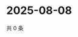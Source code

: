 # 2025-08-08

共 0 条

<!-- BEGIN ZHIHUQUESTIONS -->
<!-- 最后更新时间 Fri Aug 08 2025 13:22:22 GMT+0800 (China Standard Time) -->

<!-- END ZHIHUQUESTIONS -->
